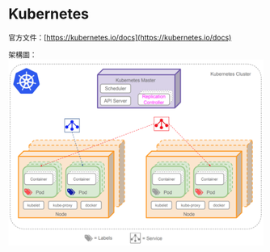 # Kubernetes

官方文件：[https://kubernetes.io/docs](https://kubernetes.io/docs)

架構圖：![](/assets/01d38243-e5ab-4c0f-9e64-dd980f33fd8a.png)

